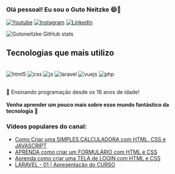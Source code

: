 ### Olá pessoal! Eu sou o Guto Neitzke 😄🚀 


[![Youtube](https://img.shields.io/badge/YouTube-FF0000?style=for-the-badge&logo=youtube&logoColor=white)](https://youtube.com/gustavoneitzke)
[![Instagram](https://img.shields.io/badge/Instagram-E4405F?style=for-the-badge&logo=instagram&logoColor=white)](https://instagram.com/gutoneitzke)
[![LinkedIn](https://img.shields.io/badge/linkedin-836FFF?style=for-the-badge&logo=linkedin&logoColor=white)](https://br.linkedin.com/in/gustavo-neitzke)

![Gutoneitzke GitHub stats](https://github-readme-stats.vercel.app/api?username=gutoneitzke&show_icons=true&theme=tokyonight&count_private=true)

## Tecnologias que mais utilizo
<br>
<div style="display: inline_block">
  <img align="center" alt="html5" src="https://img.shields.io/badge/HTML5-E34F26?style=for-the-badge&logo=html5&logoColor=white" />
  <img align="center" alt="css" src="https://img.shields.io/badge/CSS3-1572B6?style=for-the-badge&logo=css3&logoColor=white" />
  <img align="center" alt="js" src="https://img.shields.io/badge/JavaScript-F7DF1E?style=for-the-badge&logo=javascript&logoColor=black" />
  <img align="center" alt="laravel" src="https://img.shields.io/badge/laravel-DC143C?style=for-the-badge&logo=laravel&logoColor=white">
  <img align="center" alt="vuejs" src="https://img.shields.io/badge/vue.js-00FF7F?style=for-the-badge&logo=vue.js&logoColor=gray">
  <img align="center" alt="php" src="https://img.shields.io/badge/PHP-BF40BF?style=for-the-badge&logo=php&logoColor=white">
</div>
<br/>

🔴 Ensinando programação desde os 16 anos de idade!
<br><br>
<b>Venha aprender um pouco mais sobre esse mundo fantástico da tecnologia</b> 🚀

### Vídeos populares do canal:
- [Como Criar uma SIMPLES CALCULADORA com HTML, CSS e JAVASCRIPT](https://youtu.be/42TShjXR0m0)<br/>
- [APRENDA como criar um FORMULÁRIO com HTML e CSS](https://youtu.be/VCsNIRXNsmY)<br/>
- [Aprenda como criar uma TELA de LOGIN com HTML e CSS](https://youtu.be/lP-XV2wXXQM)<br/>
- [LARAVEL - 01 | Apresentação do CURSO](https://youtu.be/jy8I-wZzeN4)<br/>
